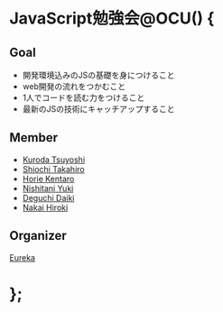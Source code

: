 # JavaScript勉強会@OCU() {

## Goal

- 開発環境込みのJSの基礎を身につけること
- web開発の流れをつかむこと
- 1人でコードを読む力をつけること
- 最新のJSの技術にキャッチアップすること

## Member

- [Kuroda Tsuyoshi](https://github.com/kurodatsuyoshi)
- [Shiochi Takahiro](https://github.com/saltground)
- [Horie Kentaro](https://github.com/kentarohorie)
- [Nishitani Yuki](https://github.com/nishitaniyuki)
- [Deguchi Daiki](https://github.com/deguuuuchi)
- [Nakai Hiroki](https://github.com/drumgiovanni)

## Organizer

[Eureka](http://eureka-ocu.org)

# };
